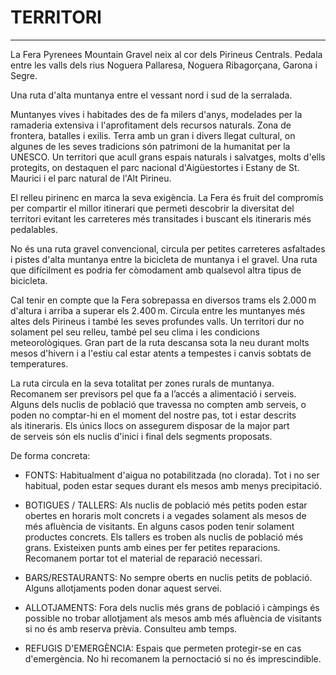 # TERRITORI

---

La Fera Pyrenees Mountain Gravel neix al cor dels Pirineus Centrals. Pedala entre les valls dels rius Noguera Pallaresa, Noguera Ribagorçana, Garona i Segre.

Una ruta d'alta muntanya entre el vessant nord i sud de la serralada.

Muntanyes vives i habitades des de fa milers d'anys, modelades per la ramaderia extensiva i l'aprofitament dels recursos naturals. Zona de frontera, batalles i exilis. Terra amb un gran i divers llegat cultural, on algunes de les seves tradicions són patrimoni de la humanitat per la UNESCO. Un territori que acull grans espais naturals i salvatges, molts d'ells protegits, on destaquen el parc nacional d'Aigüestortes i Estany de St. Maurici i el parc natural de l'Alt Pirineu.

El relleu pirinenc en marca la seva exigència. La Fera és fruit del compromís per compartir el millor itinerari que permeti descobrir la diversitat del territori evitant les carreteres més transitades i buscant els itineraris més pedalables.

No és una ruta gravel convencional, circula per petites carreteres asfaltades i pistes d'alta muntanya entre la bicicleta de muntanya i el gravel. Una ruta que difícilment es podria fer còmodament amb qualsevol altra tipus de bicicleta.

Cal tenir en compte que la Fera sobrepassa en diversos trams els 2.000 m d'altura i arriba a superar els 2.400 m. Circula entre les muntanyes més altes dels Pirineus i també les seves profundes valls. Un territori dur no solament pel seu relleu, també pel seu clima i les condicions meteorològiques. Gran part de la ruta descansa sota la neu durant molts mesos d'hivern i a l'estiu cal estar atents a tempestes i canvis sobtats de temperatures.

La ruta circula en la seva totalitat per zones rurals de muntanya. Recomanem ser previsors pel que fa a l’accés a alimentació i serveis. Alguns dels nuclis de població que travessa no compten amb serveis, o poden no comptar-hi en el moment del nostre pas, tot i estar descrits als itineraris. Els únics llocs on assegurem disposar de la major part de serveis són els nuclis d'inici i final dels segments proposats.

De forma concreta:

- FONTS: Habitualment d'aigua no potabilitzada (no clorada). Tot i no ser habitual, poden estar seques durant els mesos amb menys precipitació.

- BOTIGUES / TALLERS: Als nuclis de població més petits poden estar obertes en horaris molt concrets i a vegades solament als mesos de més afluència de visitants. En alguns casos poden tenir solament productes concrets. Els tallers es troben als nuclis de població més grans. Existeixen punts amb eines per fer petites reparacions. Recomanem portar tot el material de reparació necessari.

- BARS/RESTAURANTS: No sempre oberts en nuclis petits de població. Alguns allotjaments poden donar aquest servei.

- ALLOTJAMENTS: Fora dels nuclis més grans de població i càmpings és possible no trobar allotjament als mesos amb més afluència de visitants si no és amb reserva prèvia. Consulteu amb temps.

- REFUGIS D'EMERGÈNCIA: Espais que permeten protegir-se en cas d'emergència. No hi recomanem la pernoctació si no és imprescindible.
